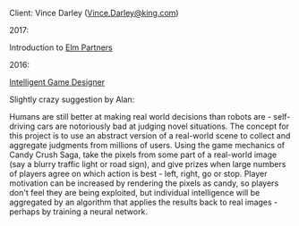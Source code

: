 Client: Vince Darley (Vince.Darley@king.com)

2017:

Introduction to [Elm Partners](Elm_Partners "wikilink")

2016:

[Intelligent Game Designer](Intelligent_Game_Designer "wikilink")

Slightly crazy suggestion by Alan:

Humans are still better at making real world decisions than robots are -
self-driving cars are notoriously bad at judging novel situations. The
concept for this project is to use an abstract version of a real-world
scene to collect and aggregate judgments from millions of users. Using
the game mechanics of Candy Crush Saga, take the pixels from some part
of a real-world image (say a blurry traffic light or road sign), and
give prizes when large numbers of players agree on which action is
best - left, right, go or stop. Player motivation can be increased by
rendering the pixels as candy, so players don't feel they are being
exploited, but individual intelligence will be aggregated by an
algorithm that applies the results back to real images - perhaps by
training a neural network.